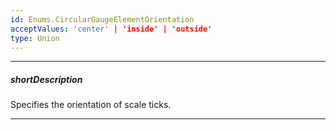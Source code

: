 ```yaml
---
id: Enums.CircularGaugeElementOrientation
acceptValues: 'center' | 'inside' | 'outside'
type: Union
---
```

---
##### shortDescription
Specifies the orientation of scale ticks.

---
<!--
dxCircularGaugeOptions.rangeContainer.orientation(/api-reference/10 UI Components/dxCircularGauge/9 Types/RangeContainer/orientation.md)(viz/circular_gauge.d.ts)
dxCircularGaugeOptions.scale.orientation(/api-reference/10 UI Components/dxCircularGauge/9 Types/Scale/orientation.md)(viz/circular_gauge.d.ts)
-->